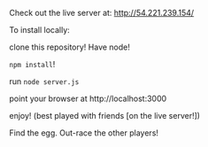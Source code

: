 Check out the live server at: http://54.221.239.154/

To install locally:

clone this repository!
Have node!

```npm install```!

run ```node server.js```

point your browser at http://localhost:3000

enjoy! (best played with friends [on the live server!])

Find the egg. Out-race the other players!
